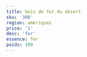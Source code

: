 ```yaml
---
title: bois de fer du désert
sku: '308'
region: amériques
price: '1'
desc: 'fer'
essence: fer
poids: 100
---
```

